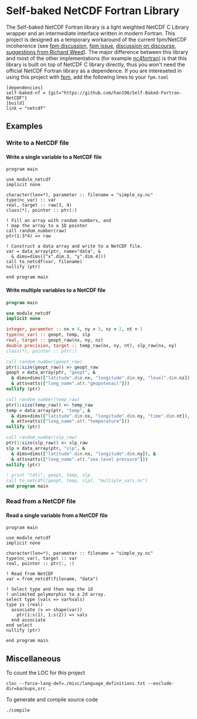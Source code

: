 # Self-baked NetCDF Fortran Library

The Self-baked NetCDF Fortran library is a light weighted NetCDF C Library wrapper and an intermediate interface written in modern Fortran. This project is designed as a temporary workaround of the current fpm/NetCDF incoherence (see [fpm discussion](https://github.com/fortran-lang/fpm/discussions/458), [fpm issue](https://github.com/fortran-lang/fpm/issues/17), [discussion on discourse](https://fortran-lang.discourse.group/t/using-netcdf-with-fpm/4225), [suggestions from Richard Weed](https://github.com/Unidata/netcdf-fortran/issues/153)). The major difference between this library and most of the other implementations (for example [nc4fortran](https://github.com/geospace-code/nc4fortran)) is that this library is built on top of NetCDF C library directly, thus you won't need the official NetCDF Fortran library as a dependence. If you are intereseted in using this project with [fpm](https://github.com/fortran-lang/fpm), add the following lines to your `fpm.toml`
```
[dependencies]
self-baked-nf = {git="https://github.com/han190/Self-Baked-Fortran-NetCDF"}
[build]
link = "netcdf"
```

## Examples
### Write to a NetCDF file
#### Write a single variable to a NetCDF file
```Fortran
program main

use module_netcdf
implicit none

character(len=*), parameter :: filename = "simple_xy.nc"
type(nc_var) :: var
real, target :: raw(3, 4)
class(*), pointer :: ptr(:)

! Fill an array with random numbers, and
! map the array to a 1D pointer
call random_number(raw)
ptr(1:3*4) => raw 

! Construct a data array and write to a NetCDF file.
var = data_array(ptr, name="data", &
  & dims=dims(["x".dim.3, "y".dim.4]))
call to_netcdf(var, filename)
nullify (ptr)

end program main
```
#### Write multiple variables to a NetCDF file
```fortran
program main

use module_netcdf
implicit none

integer, parameter :: nx = 4, ny = 3, nz = 2, nt = 1
type(nc_var) :: geopt, temp, slp
real, target :: geopt_raw(nx, ny, nz)
double precision, target :: temp_raw(nx, ny, nt), slp_raw(nx, ny)
class(*), pointer :: ptr(:)

call random_number(geopt_raw)
ptr(1:size(geopt_raw)) => geopt_raw
geopt = data_array(ptr, "geopt", &
  & dims=dims(["latitude".dim.nx, "longitude".dim.ny, "level".dim.nz]), &
  & atts=atts(["long_name".att."geopotenail"]))
nullify (ptr)

call random_number(temp_raw)
ptr(1:size(temp_raw)) => temp_raw
temp = data_array(ptr, "temp", &
  & dims=dims(["latitude".dim.nx, "longitude".dim.ny, "time".dim.nt]), &
  & atts=atts(["long_name".att."temperature"]))
nullify (ptr)

call random_number(slp_raw)
ptr(1:size(slp_raw)) => slp_raw
slp = data_array(ptr, "slp", &
  & dims=dims(["latitude".dim.nx, "longitude".dim.ny]), &
  & atts=atts(["long_name".att."sea level pressure"]))
nullify (ptr)

! print "(dt)", geopt, temp, slp
call to_netcdf([geopt, temp, slp], "multiple_vars.nc")
end program main
```
### Read from a NetCDF file
#### Read a single variable from a NetCDF file
```Fortran
program main

use module_netcdf
implicit none

character(len=*), parameter :: filename = "simple_xy.nc"
type(nc_var), target :: var
real, pointer :: ptr(:, :)

! Read from NetCDF
var = from_netcdf(filename, "data")

! Select type and then map the 1d 
! unlimited polymorphic to a 2d array.
select type (vals => var%vals)
type is (real)
  associate (s => shape(var))
    ptr(1:s(1), 1:s(2)) => vals
  end associate
end select
nullify (ptr)

end program main
```

## Miscellaneous
To count the LOC for this project
```
cloc --force-lang-def=./misc/language_definitions.txt --exclude-dir=backups,src .
```
To generate and compile source code
```
./compile
```
